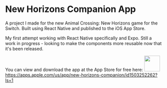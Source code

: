 # New Horizons Companion App

A project I made for the new Animal Crossing: New Horizons game for the Switch. Built using React Native and published to the iOS App Store.

My first attempt working with React Native specifically and Expo. Still a work in progress - looking to make the components more reusable now that it's been released.

You can view and download the app at the App Store for free here: 
<img src="https://allstarmartialartswellington.com/wp-content/uploads/2019/11/kisspng-app-store-android-google-play-get-started-now-button-5ad30806450350.4163070215237795902827.jpg" height="50">
https://apps.apple.com/us/app/new-horizons-companion/id1503252262?ls=1

